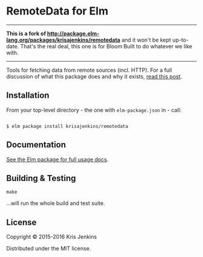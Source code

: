 # RemoteData for Elm

***

**This is a fork of http://package.elm-lang.org/packages/krisajenkins/remotedata** and it won't be
kept up-to-date. That's the real deal, this one is for Bloom Built to do whatever we like with.

***

Tools for fetching data from remote sources (incl. HTTP). For a full discussion
of what this package does and why it exists, [read this post](http://blog.jenkster.com/2016/06/how-elm-slays-a-ui-antipattern.html).


## Installation

From your top-level directory - the one with `elm-package.json` in - call:

```

$ elm package install krisajenkins/remotedata
```

## Documentation

[See the Elm package for full usage docs](http://package.elm-lang.org/packages/krisajenkins/remotedata/latest).

## Building & Testing

```
make
```

...will run the whole build and test suite.

## License

Copyright © 2015-2016 Kris Jenkins

Distributed under the MIT license.
